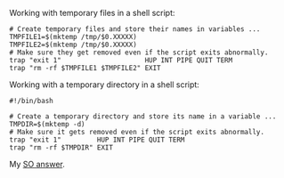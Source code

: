 Working with temporary files in a shell script:

    # Create temporary files and store their names in variables ...
    TMPFILE1=$(mktemp /tmp/$0.XXXXX)
    TMPFILE2=$(mktemp /tmp/$0.XXXXX)
    # Make sure they get removed even if the script exits abnormally.
    trap "exit 1"                     HUP INT PIPE QUIT TERM
    trap "rm -rf $TMPFILE1 $TMPFILE2" EXIT

Working with a temporary directory in a shell script:

```
#!/bin/bash

# Create a temporary directory and store its name in a variable ...
TMPDIR=$(mktemp -d)
# Make sure it gets removed even if the script exits abnormally.
trap "exit 1"         HUP INT PIPE QUIT TERM
trap "rm -rf $TMPDIR" EXIT
```

My [SO answer](https://stackoverflow.com/a/53063602).
